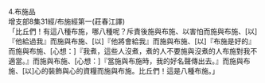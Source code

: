 4.布施品  
增支部8集31經/布施經第一(莊春江譯)  
「比丘們！有這八種布施，哪八種呢？斥責後施與布施、以害怕而施與布施、[以]『他給過我』而施與布施、[以]『他將會給我』而施與布施、[以]『布施是好的』而施與布施、[心想：]『我煮，這些人沒煮，煮的人不要施與沒煮的人布施對我不適當。』而施與布施、[心想：]『當施與布施時，我的好名聲傳出去。』而施與布施、[以]心的裝飾與心的資糧而施與布施。比丘們！這是八種布施。」  
  
  
